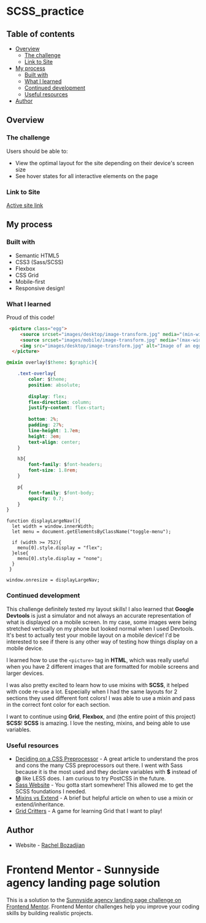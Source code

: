 # SCSS_practice

## Table of contents

- [Overview](#overview)
  - [The challenge](#the-challenge)
  - [Link to Site](#link-to-site)
- [My process](#my-process)
  - [Built with](#built-with)
  - [What I learned](#what-i-learned)
  - [Continued development](#continued-development)
  - [Useful resources](#useful-resources)
- [Author](#author)

## Overview

### The challenge

Users should be able to:

- View the optimal layout for the site depending on their device's screen size
- See hover states for all interactive elements on the page

### Link to Site

[Active site link](https://rboz1.github.io/SCSS_practice/)

## My process

### Built with

- Semantic HTML5
- CSS3 (Sass/SCSS)
- Flexbox
- CSS Grid
- Mobile-first
- Responsive design!

### What I learned

Proud of this code!

```html
 <picture class="egg">
     <source srcset="images/desktop/image-transform.jpg" media="(min-width: 751px)"/>
     <source srcset="images/mobile/image-transform.jpg" media="(max-width: 750px)"> 
     <img src="images/desktop/image-transform.jpg" alt="Image of an egg"/>
  </picture>
```

```css
@mixin overlay($theme: $graphic){

    .text-overlay{
        color: $theme;
        position: absolute;
    
        display: flex;
        flex-direction: column;
        justify-content: flex-start;
    
        bottom: 2%;
        padding: 27%;
        line-height: 1.7em;
        height: 3em;
        text-align: center;
    }

    h3{
        font-family: $font-headers;
        font-size: 1.8rem;
    }

    p{
        font-family: $font-body;
        opacity: 0.7;
    }
}
```

```
function displayLargeNav(){
  let width = window.innerWidth;
  let menu = document.getElementsByClassName("toggle-menu");

  if (width >= 752){
    menu[0].style.display = "flex";
  }else{
    menu[0].style.display = "none";
  }
 }

window.onresize = displayLargeNav;
```

### Continued development

This challenge definitely tested my layout skills! I also learned that **Google Devtools** is just a simulator and not always an accurate representation of what is displayed on a mobile screen. In my case, some images were being stretched vertically on my phone but looked normal when I used Devtools. It's best to actually test your mobile layout on a mobile device! I'd be interested to see if there is any other way of testing how things display on a mobile device.

I learned how to use the ```<picture>``` tag in **HTML**, which was really useful when you have 2 different images that are formatted for mobile screens and larger devices.

I was also pretty excited to learn how to use mixins with **SCSS**, it helped with code re-use a lot. Especially when I had the same layouts for 2 sections they used different font colors! I was able to use a mixin and pass in the correct font color for each section.
 
I want to continue using **Grid**, **Flexbox**, and (the entire point of this project) **SCSS**! **SCSS** is amazing. I love the nesting, mixins, and being able to use variables.

### Useful resources

- [Deciding on a CSS Preprocessor](https://www.lambdatest.com/blog/css-preprocessors-sass-vs-less-vs-stylus-with-examples/?utm_source=Reddit&utm_medium=blog&utm_campaign=PM-080720-1&utm_term=OrganicPosting) - A great article to understand the pros and cons the many CSS preprocessors out there. I went with Sass because it is the most used and they declare variables with **$** instead of **@** like LESS does. I am curious to try PostCSS in the future. 
- [Sass Website](https://sass-lang.com/guide) - You gotta start somewhere! This allowed me to get the SCSS foundations I needed.
- [Mixins vs Extend](https://kirillibrahim.medium.com/sass-mixin-vs-extend-ac4dfb9892c4) - A brief but helpful article on when to use a mixin or extend/inheritance.
- [Grid Critters](https://gridcritters.com/) - A game for learning Grid that I want to play!

## Author

- Website - [Rachel Bozadjian](https://www.your-site.com)

# Frontend Mentor - Sunnyside agency landing page solution

This is a solution to the [Sunnyside agency landing page challenge on Frontend Mentor](https://www.frontendmentor.io/challenges/sunnyside-agency-landing-page-7yVs3B6ef). Frontend Mentor challenges help you improve your coding skills by building realistic projects.
